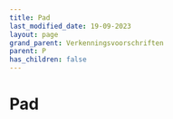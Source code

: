 ```yaml
---
title: Pad
last_modified_date: 19-09-2023
layout: page
grand_parent: Verkenningsvoorschriften
parent: P
has_children: false
---
```


Pad
===

